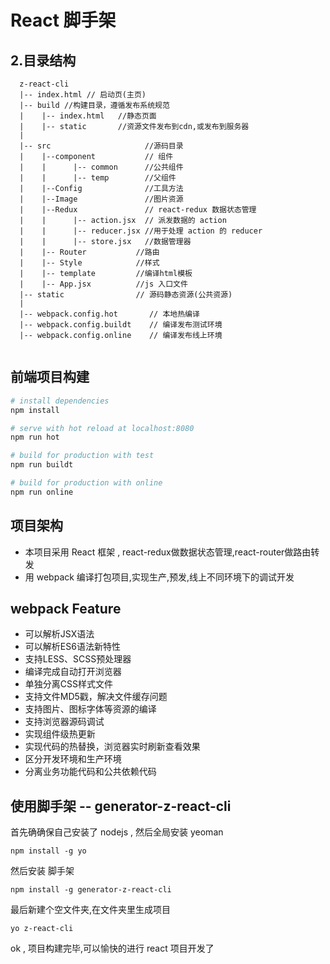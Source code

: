 # React 脚手架 

    
## 2.目录结构
```
  z-react-cli
  |-- index.html // 启动页(主页)
  |-- build //构建目录，遵循发布系统规范
  |    |-- index.html   //静态页面
  |    |-- static       //资源文件发布到cdn,或发布到服务器  
  |
  |-- src                     //源码目录
  |    |--component           // 组件
  |    |      |-- common      //公共组件
  |    |      |-- temp        //父组件
  |    |--Config              //工具方法
  |    |--Image               //图片资源
  |    |--Redux               // react-redux 数据状态管理
  |    |      |-- action.jsx  // 派发数据的 action
  |    |      |-- reducer.jsx //用于处理 action 的 reducer
  |    |      |-- store.jsx   //数据管理器
  |    |-- Router           //路由
  |    |-- Style            //样式
  |    |-- template         //编译html模板
  |    |-- App.jsx          //js 入口文件
  |-- static                // 源码静态资源(公共资源)
  |
  |-- webpack.config.hot       // 本地热编译
  |-- webpack.config.buildt    // 编译发布测试环境
  |-- webpack.config.online    // 编译发布线上环境
 
```

## 前端项目构建

``` bash
# install dependencies
npm install

# serve with hot reload at localhost:8080
npm run hot

# build for production with test
npm run buildt

# build for production with online
npm run online
```


 
    
## 项目架构 
  
   - 本项目采用 React 框架 , react-redux做数据状态管理,react-router做路由转发
   - 用 webpack 编译打包项目,实现生产,预发,线上不同环境下的调试开发

   
## webpack Feature

   - 可以解析JSX语法
   - 可以解析ES6语法新特性
   - 支持LESS、SCSS预处理器
   - 编译完成自动打开浏览器
   - 单独分离CSS样式文件
   - 支持文件MD5戳，解决文件缓存问题
   - 支持图片、图标字体等资源的编译
   - 支持浏览器源码调试
   - 实现组件级热更新
   - 实现代码的热替换，浏览器实时刷新查看效果
   - 区分开发环境和生产环境
   - 分离业务功能代码和公共依赖代码  
   
## 使用脚手架 -- generator-z-react-cli

首先确确保自己安装了 nodejs , 然后全局安装 yeoman
```
npm install -g yo
```

然后安装 脚手架

```
npm install -g generator-z-react-cli

```

最后新建个空文件夹,在文件夹里生成项目
```
yo z-react-cli

```

ok , 项目构建完毕,可以愉快的进行 react 项目开发了